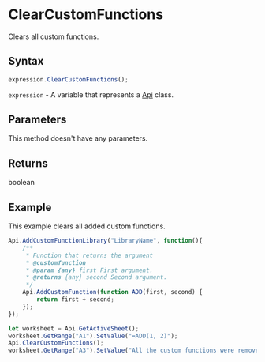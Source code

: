 # ClearCustomFunctions

Clears all custom functions.

## Syntax

```javascript
expression.ClearCustomFunctions();
```

`expression` - A variable that represents a [Api](../Api.md) class.

## Parameters

This method doesn't have any parameters.

## Returns

boolean

## Example

This example clears all added custom functions.

```javascript editor-xlsx
Api.AddCustomFunctionLibrary("LibraryName", function(){
    /**
     * Function that returns the argument
     * @customfunction
     * @param {any} first First argument.
     * @returns {any} second Second argument.
     */
    Api.AddCustomFunction(function ADD(first, second) {
        return first + second;
    });
});

let worksheet = Api.GetActiveSheet();
worksheet.GetRange("A1").SetValue("=ADD(1, 2)");
Api.ClearCustomFunctions();
worksheet.GetRange("A3").SetValue("All the custom functions were removed.");

```
